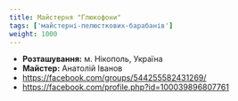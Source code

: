 ```yaml
---
title: Майстерня "Глюкофони"
tags: ['майстерні-пелюсткових-барабанів']
weight: 1000
---
```


- **Розташування:** м. Нікополь, Україна
- **Майстер:** Анатолій Іванов
- https://facebook.com/groups/544255582431269/
- https://facebook.com/profile.php?id=100039896807761
